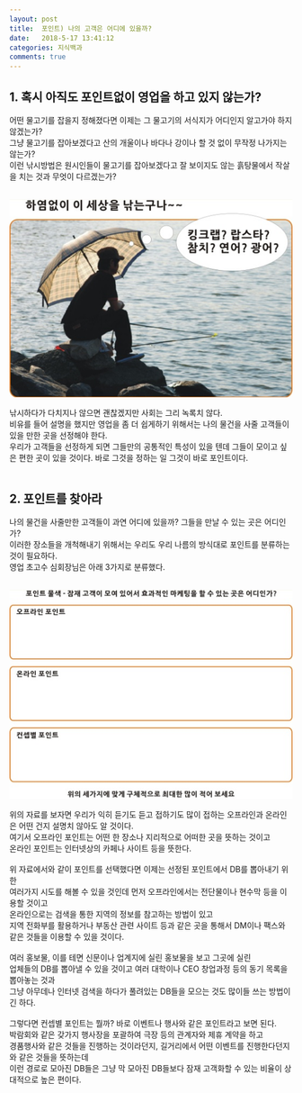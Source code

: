 ```yaml
---
layout: post
title:  포인트) 나의 고객은 어디에 있을까?
date:   2018-5-17 13:41:12
categories: 지식백과
comments: true
---
```



<h2>1. 혹시 아직도 포인트없이 영업을 하고 있지 않는가?</h2><p>어떤 물고기를 잡을지 정해졌다면 이제는 그 물고기의 서식지가 어디인지 알고가야 하지 않겠는가?<br>그냥 물고기를 잡아보겠다고 산의 개울이나 바다나 강이나 할 것 없이 무작정 나가지는 않는가?<br>이런 낚시방법은 원시인들이 물고기를 잡아보겠다고 잘 보이지도 않는 흙탕물에서 작살을 치는 것과 무엇이 다르겠는가?


<br><img class="image" src="/images/111111dfdf.png" alt=""/><br>


낚시하다가 다치지나 않으면 괜찮겠지만 사회는 그리 녹록치 않다.<br>비유를 들어 설명을 했지만 영업을 좀 더 쉽게하기 위해서는 나의 물건을 사줄 고객들이 있을 만한 곳을 선정해야 한다.<br>우리가 고객들을 선정하게 되면 그들만의 공통적인 특성이 있을 텐데 그들이 모이고 싶은 편한 곳이 있을 것이다. 바로 그것을 정하는 일 그것이 바로 포인트이다.<br> &nbsp;</p><h2>2. 포인트를 찾아라</h2><p>나의 물건을 사줄만한 고객들이 과연 어디에 있을까? 그들을 만날 수 있는 곳은 어디인가?<br>이러한 장소들을 개척해내기 위해서는 우리도 우리 나름의 방식대로 포인트를 분류하는 것이 필요하다.<br>영업 초고수 심회장님은 아래 3가지로 분류했다.



<br><img class="image" src="/images/2222dsfdgfg.png" alt=""/><br>

위의 자료를 보자면 우리가 익히 듣기도 듣고 접하기도 많이 접하는 오프라인과 온라인은 어떤 건지 설명치 않아도 알 것이다.<br>여기서 오프라인 포인트는 어떤 한 장소나 지리적으로 어떠한 곳을 뜻하는 것이고<br> 온라인 포인트는 인터넷상의 카페나 사이트 등을 뜻한다.<br> &nbsp;<br>위 자료에서와 같이 포인트를 선택했다면 이제는 선정된 포인트에서 DB를 뽑아내기 위한<br> 여러가지 시도를 해볼 수 있을 것인데 먼저 오프라인에서는 전단물이나 현수막 등을 이용할 것이고<br> 온라인으로는 검색을 통한 지역의 정보를 참고하는 방법이 있고<br> 지역 전화부를 활용하거나 부동산 관련 사이트 등과 같은 곳을 통해서 DM이나 팩스와 같은 것들을 이용할 수 있을 것이다.<br> &nbsp;<br>여러 홍보물, 이를 테면 신문이나 업계지에 실린 홍보물을 보고 그곳에 실린<br> 업체들의 DB를 뽑아낼 수 있을 것이고 여러 대학이나 CEO 창업과정 등의 동기 목록을 뽑아놓는 것과<br> 그냥 아무데나 인터넷 검색을 하다가 풀려있는 DB들을 모으는 것도 많이들 쓰는 방법이긴 하다.<br> &nbsp;<br>그렇다면 컨셉별 포인트는 뭘까? 바로 이벤트나 행사와 같은 포인트라고 보면 된다.<br>박람회와 같은 갖가지 행사장을 포괄하여 극장 등의 관계자와 제휴 계약을 하고<br> 경품행사와 같은 것들을 진행하는 것이라던지, 길거리에서 어떤 이벤트를 진행한다던지와 같은 것들을 뜻하는데<br> 이런 경로로 모아진 DB들은 그냥 막 모아진 DB들보다 잠재 고객화할 수 있는 비율이 상대적으로 높은 편이다.